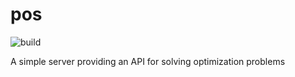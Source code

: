 # pos
![build](https://github.com/mschli/pos/workflows/build/badge.svg)

A simple server providing an API for solving optimization problems
